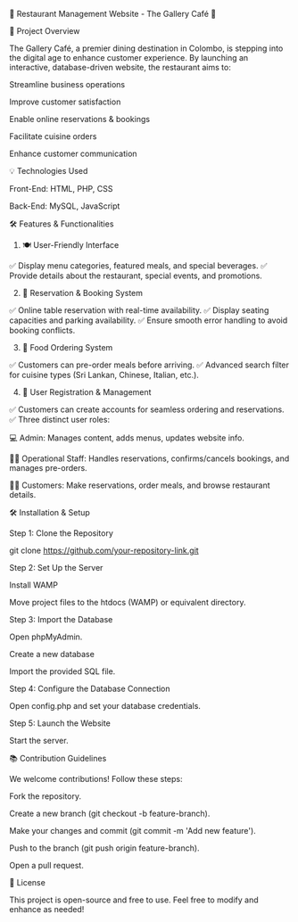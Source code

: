 🌟 Restaurant Management Website - The Gallery Café 🌟

📢 Project Overview

The Gallery Café, a premier dining destination in Colombo, is stepping into the digital age to enhance customer experience. By launching an interactive, database-driven website, the restaurant aims to:

Streamline business operations

Improve customer satisfaction

Enable online reservations & bookings

Facilitate cuisine orders

Enhance customer communication

💡 Technologies Used

Front-End: HTML, PHP, CSS

Back-End: MySQL, JavaScript

🛠 Features & Functionalities

1. 🍽 User-Friendly Interface

✅ Display menu categories, featured meals, and special beverages.
✅ Provide details about the restaurant, special events, and promotions.

2. 💺 Reservation & Booking System

✅ Online table reservation with real-time availability.
✅ Display seating capacities and parking availability.
✅ Ensure smooth error handling to avoid booking conflicts.

3. 🍜 Food Ordering System

✅ Customers can pre-order meals before arriving.
✅ Advanced search filter for cuisine types (Sri Lankan, Chinese, Italian, etc.).

4. 👥 User Registration & Management

✅ Customers can create accounts for seamless ordering and reservations.
✅ Three distinct user roles:

💻 Admin: Manages content, adds menus, updates website info.

👨‍💼 Operational Staff: Handles reservations, confirms/cancels bookings, and manages pre-orders.

👨‍🍳 Customers: Make reservations, order meals, and browse restaurant details.

🛠 Installation & Setup

Step 1: Clone the Repository

 git clone https://github.com/your-repository-link.git

Step 2: Set Up the Server

Install WAMP

Move project files to the htdocs (WAMP) or equivalent directory.

Step 3: Import the Database

Open phpMyAdmin.

Create a new database

Import the provided SQL file.

Step 4: Configure the Database Connection

Open config.php and set your database credentials.

Step 5: Launch the Website

Start the server.

📚 Contribution Guidelines

We welcome contributions! Follow these steps:

Fork the repository.

Create a new branch (git checkout -b feature-branch).

Make your changes and commit (git commit -m 'Add new feature').

Push to the branch (git push origin feature-branch).

Open a pull request.

👔 License

This project is open-source and free to use. Feel free to modify and enhance as needed!
